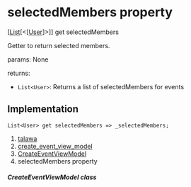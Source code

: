 
<div>

# selectedMembers property

</div>



[[List](https://api.flutter.dev/flutter/dart-core/List-class.html)[\<[[User](../../models_user_user_info/User-class.html)]\>]]
get selectedMembers



Getter to return selected members.

params: None

returns:

-   `List<User>`: Returns a list of selectedMembers for events



## Implementation

``` language-dart
List<User> get selectedMembers => _selectedMembers;
```








1.  [talawa](../../index.html)
2.  [create_event_view_model](../../view_model_after_auth_view_models_event_view_models_create_event_view_model/)
3.  [CreateEventViewModel](../../view_model_after_auth_view_models_event_view_models_create_event_view_model/CreateEventViewModel-class.html)
4.  selectedMembers property

##### CreateEventViewModel class







